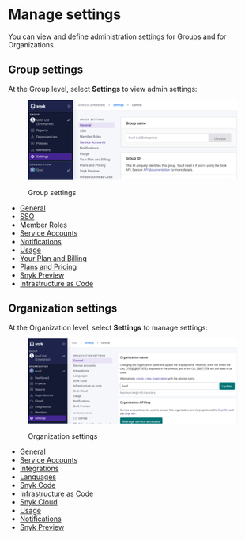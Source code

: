 # Manage settings

You can view and define administration settings for Groups and for Organizations.

## Group settings

At the Group level, select **Settings** to view admin settings:

<div align="left">

<figure><img src="../../.gitbook/assets/Screenshot 2023-04-26 at 12.57.49.png" alt="Group settings"><figcaption><p>Group settings</p></figcaption></figure>

</div>

* [General](group-general-settings.md)
* [SSO](../../enterprise-setup/using-single-sign-on-sso-for-authentication/)
* [Member Roles](../manage-permissions-and-roles/manage-member-roles.md)
* [Service Accounts](../../enterprise-setup/service-accounts.md)
* [Notifications](../manage-notifications.md)
* [Usage](https://docs.snyk.io/user-and-group-management/managing-settings/usage-page-details)
* [Your Plan and Billing](your-plan-and-billing.md)
* [Plans and Pricing](plans-and-pricing.md)
* [Snyk Preview](snyk-preview.md)
* [Infrastructure as Code](../../scan-infrastructure/snyk-infrastructure-as-code/)

## Organization settings

At the Organization level, select **Settings** to manage settings:

<div align="left">

<figure><img src="../../.gitbook/assets/Screenshot 2023-04-26 at 12.59.45.png" alt="Organization settings"><figcaption><p>Organization settings</p></figcaption></figure>

</div>

* [General](organization-general-settings.md)
* [Service Accounts](../../enterprise-setup/service-accounts.md)
* [Integrations](https://docs.snyk.io/integrations)
* [Languages](../../scan-applications/snyk-open-source/snyk-open-source-supported-languages-and-package-managers/)
* [Snyk Code](https://docs.snyk.io/snyk-code)
* [Infrastructure as Code](https://docs.snyk.io/snyk-infrastructure-as-code)
* [Snyk Cloud](../../scan-infrastructure/snyk-iac+/)
* [Usage](https://docs.snyk.io/user-and-group-management/managing-settings/usage-page-details)
* [Notifications](../manage-notifications.md)
* [Snyk Preview](snyk-preview.md)
